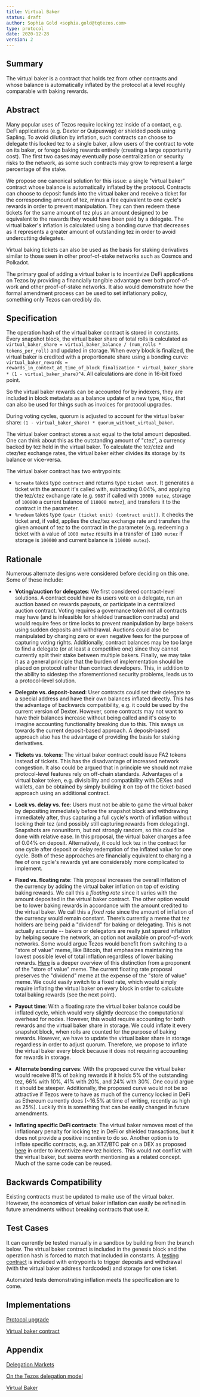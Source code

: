 ```yaml
---
title: Virtual Baker
status: draft
author: Sophia Gold <sophia.gold@tqtezos.com>
type: protocol
date: 2020-12-28
version: 2
---
```


## Summary

The virtual baker is a contract that holds tez from other contracts and whose balance is automatically inflated by the protocol at a level roughly comparable with baking rewards.

## Abstract

Many popular uses of Tezos require locking tez inside of a contact, e.g. DeFi applications (e.g. Dexter or Quipuswap) or shielded pools using Sapling. To avoid dilution by inflation, such contracts can choose to delegate this locked tez to a single baker, allow users of the contract to vote on its baker, or forego baking rewards entirely (creating a large opportunity cost). The first two cases may eventually pose centralization or security risks to the network, as some such contracts may grow to represent a large percentage of the stake.

We propose one canonical solution for this issue: a single "virtual baker" contract whose balance is automatically inflated by the protocol. Contracts can choose to deposit funds into the virtual baker and receive a ticket for the corresponding amount of tez, minus a fee equivalent to one cycle's rewards in order to prevent manipulation. They can then redeem these tickets for the same amount of tez plus an amount designed to be equivalent to the rewards they would have been paid by a delegate. The virtual baker's inflation is calculated using a bonding curve that decreases as it represents a greater amount of outstanding tez in order to avoid undercutting delegates.

Virtual baking tickets can also be used as the basis for staking derivatives similar to those seen in other proof-of-stake networks such as Cosmos and Polkadot.

The primary goal of adding a virtual baker is to incentivize DeFi applications on Tezos by providing a financially tangible advantage over both proof-of-work and other proof-of-stake networks. It also would demonstrate how the formal amendment process can be used to set inflationary policy, something only Tezos can credibly do.

## Specification

The operation hash of the virtual baker contract is stored in constants. Every snapshot block, the virtual baker share of total rolls is calculated as `virtual_baker_share = virtual_baker_balance / (num_rolls * tokens_per_roll)` and updated in storage. When every block is finalized, the virtual baker is credited with a proportionate share using a bonding curve: `virtual_baker_rewards = rewards_in_context_at_time_of_block_finalization * virtual_baker_share * (1 - virtual_baker_share)^4`. All calculations are done in 16-bit fixed point. 

So the virtual baker rewards can be accounted for by indexers, they are included in block metadata as a balance update of a new type, `Misc`, that can also be used for things such as invoices for protocol upgrades.

During voting cycles, quorum is adjusted to account for the virtual baker share: `(1 - virtual_baker_share) * quorum_without_virtual_baker`.

The virtual baker contract stores a `nat` equal to the total amount deposited. One can think about this as the outstanding amount of "ctez", a currency backed by tez held in the virtual baker. To calculate the tez/ctez and ctez/tez exchange rates, the virtual baker either divides its storage by its balance or vice-versa.

The virtual baker contract has two entrypoints:
- `%create` takes type `contract` and returns type `ticket unit`. It generates a ticket with the amount it's called with, subtracting 0.04%, and applying the tez/ctez exchange rate (e.g. `9087` if called with `10000 mutez`, storage of `100000` a current balance of `110000 mutez`), and transfers it to the contract in the parameter.
- `%redeem` takes type `(pair (ticket unit) (contract unit))`. It checks the ticket and, if valid, applies the ctez/tez exchange rate and transfers the given amount of tez to the contract in the parameter (e.g. redeeming a ticket with a value of `1000 mutez` results in a transfer of `1100 mutez` if storage is `100000` and current balance is `110000 mutez`).

## Rationale

Numerous alternate designs were considered before deciding on this one. Some of these include:

- __Voting/auction for delegates__: We first considered contract-level solutions. A contract could have its users vote on a delegate, run an auction based on rewards payouts, or participate in a centralized auction contract. Voting requires a governance token not all contracts may have (and is infeasible for shielded transaction contracts) and would require fees or time locks to prevent manipulation by large bakers using sudden deposits and withdrawal. Auctions could also be manipulated by charging zero or even negative fees for the purpose of capturing voting rights. Additionally, contract balances may be too large to find a delegate (or at least a competitive one) since they cannot currently split their stake between multiple bakers. Finally, we may take it as a general principle that the burden of implementation should be placed on protocol rather than contract developers. This, in addition to the ability to sidestep the aforementioned security problems, leads us to a protocol-level solution.

- __Delegate vs. deposit-based__: User contracts could set their delegate to a special address and have their own balances inflated directly. This has the advantage of backwards compatibility, e.g. it could be used by the current version of Dexter. However, some contracts may not want to have their balances increase without being called and it's easy to imagine accounting functionality breaking due to this. This sways us towards the current deposit-based approach. A deposit-based approach also has the advantage of providing the basis for staking derivatives.

- __Tickets vs. tokens__: The virtual baker contract could issue FA2 tokens instead of tickets. This has the disadvantage of increased network congestion. It also could be argued that in principle we should not make protocol-level features rely on off-chain standards. Advantages of a virtual baker token, e.g. divisibility and compatibility with DEXes and wallets, can be obtained by simply building it on top of the ticket-based approach using an additional contract.

- __Lock vs. delay vs. fee__: Users must not be able to game the virtual baker by depositing immediately before the snapshot block and withdrawing immediately after, thus capturing a full cycle's worth of inflation without locking their tez (and possibly still capturing rewards from delegating). Snapshots are nonuniform, but not strongly random, so this could be done with relative ease. In this proposal, the virtual baker charges a fee of 0.04% on deposit. Alternatively, it could lock tez in the contract for one cycle after deposit or delay redemption of the inflated value for one cycle. Both of these approaches are financially equivalent to charging a fee of one cycle's rewards yet are considerably more complicated to implement.

- __Fixed vs. floating rate__: This proposal increases the overall inflation of the currency by adding the virtual baker inflation on top of existing baking rewards. We call this a _floating rate_ since it varies with the amount deposited in the virtual baker contract. The other option would be to lower baking rewards in accordance with the amount credited to the virtual baker. We call this a _fixed rate_ since the amount of inflation of the currency would remain constant. There’s currently a meme that tez holders are being paid a "dividend" for baking or delegating. This is not actually accurate -- bakers or delegators are really just spared inflation by helping secure the network, an option not available on proof-of-work networks. Some would argue Tezos would benefit from switching to a "store of value" meme, like Bitcoin, that emphasizes maintaining the lowest possible level of total inflation regardless of lower baking rewards. [Here](http://ex.rs/on-supply-caps/) is a deeper overview of this distinction from a proponent of the "store of value" meme. The current floating rate proposal preserves the "dividend" meme at the expense of the "store of value" meme. We could easily switch to a fixed rate, which would simply require inflating the virtual baker on every block in order to calculate total baking rewards (see the next point).

- __Payout time__: With a floating rate the virtual baker balance could be inflated cycle, which would very slightly decrease the computational overhead for nodes. However, this would require accounting for both rewards and the virtual baker share in storage. We could inflate it every snapshot block, when rolls are counted for the purpose of baking rewards. However, we have to update the virtual baker share in storage regardless in order to adjust quorum. Therefore, we propose to inflate the virtual baker every block because it does not requiring accounting for rewards in storage.

- __Alternate bonding curves__: With the proposed curve the virtual baker would receive 81% of baking rewards if it holds 5% of the outstanding tez, 66% with 10%, 41% with 20%, and 24% with 30%. One could argue it should be steeper. Additionally, the proposed curve would not be so attractive if Tezos were to have as much of the currency locked in DeFi as Ethereum currently does (~16.5% at time of writing, recently as high as 25%). Luckily this is something that can be easily changed in future amendments.

- __Inflating specific DeFi contracts__: The virtual baker removes most of the inflationary penalty for locking tez in DeFi or shielded transactions, but it does not provide a positive incentive to do so. Another option is to inflate specific contracts, e.g. an XTZ/BTC pair on a DEX as proposed [here](https://forum.tezosagora.org/t/liquidity-mining-on-tezos/2529) in order to incentivize new tez holders. This would not conflict with the virtual baker, but seems worth mentioning as a related concept. Much of the same code can be reused.

## Backwards Compatibility

Existing contracts must be updated to make use of the virtual baker. However, the economics of virtual baker inflation can easily be refined in future amendments without breaking contracts that use it.

## Test Cases

It can currently be tested manually in a sandbox by building from the branch below. The virtual baker contract is included in the genesis block and the operation hash is forced to match that included in constants. A [testing contract](https://gitlab.com/sophiagold/tezos/-/blob/sophia/vbaker/src/proto_alpha/lib_protocol/test/contracts/vbakee.tz) is included with entrypoints to trigger deposits and withdrawal (with the virtual baker address hardcoded) and storage for one ticket.

Automated tests demonstrating inflation meets the specification are to come.

## Implementations

[Protocol upgrade](https://gitlab.com/sophiagold/tezos/-/tree/sophia/vbaker)

[Virtual baker contract](https://gitlab.com/sophiagold/tezos/-/blob/sophia/vbaker/src/proto_alpha/lib_protocol/test/contracts/vbaker.tz)

## Appendix

[Delegation Markets](https://forum.tezosagora.org/t/delegation-markets/1304)

[On the Tezos delegation model](https://forum.tezosagora.org/t/on-the-tezos-delegation-model/1562)

[Virtual Baker](https://forum.tezosagora.org/t/virtual-baker/1793)
